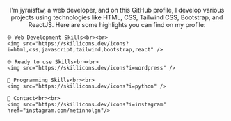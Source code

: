 <p align="center">
I'm jyraisftw, a web developer, and on this GitHub profile, I develop various projects using technologies like HTML, CSS, Tailwind CSS, Bootstrap, and ReactJS. Here are some highlights you can find on my profile:
</p>

<p align="center">

    🌐 Web Development Skills<br><br>
    <img src="https://skillicons.dev/icons?i=html,css,javascript,tailwind,bootstrap,react" />
  </a>
</p>


<p align="center">

    🌐 Ready to use Skills<br><br>
    <img src="https://skillicons.dev/icons?i=wordpress" />
  </a>
</p>


<p align="center">

    🚀 Programming Skills<br><br>
    <img src="https://skillicons.dev/icons?i=python" />
  </a>
</p>



<p align="center">

    💬 Contact<br><br>
    <img src="https://skillicons.dev/icons?i=instagram" href="instagram.com/metinnolgn"/>
  </a>
</p>

